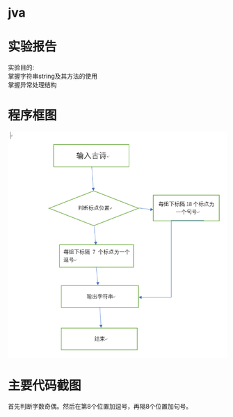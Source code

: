 # jva
实验报告<br>
=========

实验目的:<br>
掌握字符串string及其方法的使用<br>
掌握异常处理结构<br>

程序框图<br>
==========

![Image discription](https://github.com/lxy210bipt/jva/blob/master/%E6%8D%95%E8%8E%B7lxy.PNG)

主要代码截图<br>
=========





首先判断字数奇偶。然后在第8个位置加逗号，再隔8个位置加句号。<br>
